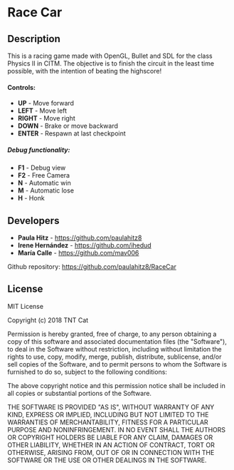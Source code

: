 # Race Car


## Description
This is a racing game made with OpenGL, Bullet and SDL for the class Physics II in CITM.
The objective is to finish the circuit in the least time possible, with the intention
of beating the highscore!

#### Controls:
* **UP** - Move forward
* **LEFT** - Move left
* **RIGHT** - Move right
* **DOWN** - Brake or move backward
* **ENTER** - Respawn at last checkpoint

##### Debug functionality:
* **F1** - Debug view
* **F2** - Free Camera
* **N** - Automatic win
* **M** - Automatic lose
* **H** - Honk

## Developers
* **Paula Hitz** -  https://github.com/paulahitz8
* **Irene Hernández** -  https://github.com/ihedud
* **María Calle** -  https://github.com/mav006

Github repository: https://github.com/paulahitz8/RaceCar

## License

MIT License

Copyright (c) 2018 TNT Cat

Permission is hereby granted, free of charge, to any person obtaining a copy
of this software and associated documentation files (the "Software"), to deal
in the Software without restriction, including without limitation the rights
to use, copy, modify, merge, publish, distribute, sublicense, and/or sell
copies of the Software, and to permit persons to whom the Software is
furnished to do so, subject to the following conditions:

The above copyright notice and this permission notice shall be included in all
copies or substantial portions of the Software.

THE SOFTWARE IS PROVIDED "AS IS", WITHOUT WARRANTY OF ANY KIND, EXPRESS OR
IMPLIED, INCLUDING BUT NOT LIMITED TO THE WARRANTIES OF MERCHANTABILITY,
FITNESS FOR A PARTICULAR PURPOSE AND NONINFRINGEMENT. IN NO EVENT SHALL THE
AUTHORS OR COPYRIGHT HOLDERS BE LIABLE FOR ANY CLAIM, DAMAGES OR OTHER
LIABILITY, WHETHER IN AN ACTION OF CONTRACT, TORT OR OTHERWISE, ARISING FROM,
OUT OF OR IN CONNECTION WITH THE SOFTWARE OR THE USE OR OTHER DEALINGS IN THE
SOFTWARE.
